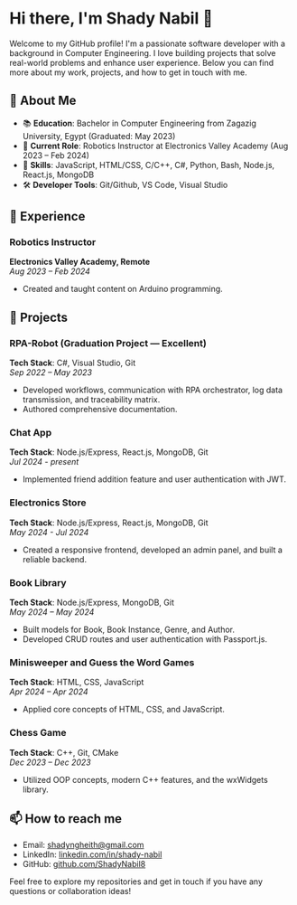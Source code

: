 # Hi there, I'm Shady Nabil 👋

Welcome to my GitHub profile! I'm a passionate software developer with a background in Computer Engineering. I love building projects that solve real-world problems and enhance user experience. Below you can find more about my work, projects, and how to get in touch with me.

## 🚀 About Me

- 📚 **Education**: Bachelor in Computer Engineering from Zagazig University, Egypt (Graduated: May 2023)
- 🏢 **Current Role**: Robotics Instructor at Electronics Valley Academy (Aug 2023 – Feb 2024)
- 🧠 **Skills**: JavaScript, HTML/CSS, C/C++, C#, Python, Bash, Node.js, React.js, MongoDB
- 🛠️ **Developer Tools**: Git/Github, VS Code, Visual Studio

## 💼 Experience

### Robotics Instructor
**Electronics Valley Academy, Remote**  
_Aug 2023 – Feb 2024_  
- Created and taught content on Arduino programming.

## 🌟 Projects

### RPA-Robot (Graduation Project — Excellent)
**Tech Stack**: C#, Visual Studio, Git  
_Sep 2022 – May 2023_  
- Developed workflows, communication with RPA orchestrator, log data transmission, and traceability matrix.
- Authored comprehensive documentation.

### Chat App
**Tech Stack**: Node.js/Express, React.js, MongoDB, Git  
_Jul 2024 - present_  
- Implemented friend addition feature and user authentication with JWT.

### Electronics Store
**Tech Stack**: Node.js/Express, React.js, MongoDB, Git  
_May 2024 - Jul 2024_  
- Created a responsive frontend, developed an admin panel, and built a reliable backend.

### Book Library
**Tech Stack**: Node.js/Express, MongoDB, Git  
_May 2024 – May 2024_  
- Built models for Book, Book Instance, Genre, and Author.
- Developed CRUD routes and user authentication with Passport.js.

### Minisweeper and Guess the Word Games
**Tech Stack**: HTML, CSS, JavaScript  
_Apr 2024 – Apr 2024_  
- Applied core concepts of HTML, CSS, and JavaScript.

### Chess Game
**Tech Stack**: C++, Git, CMake  
_Dec 2023 – Dec 2023_  
- Utilized OOP concepts, modern C++ features, and the wxWidgets library.

## 📫 How to reach me

- Email: [shadyngheith@gmail.com](mailto:shadyngheith@gmail.com)
- LinkedIn: [linkedin.com/in/shady-nabil](https://www.linkedin.com/in/shady-nabil-6823b323a/)
- GitHub: [github.com/ShadyNabil8](https://github.com/ShadyNabil8)

Feel free to explore my repositories and get in touch if you have any questions or collaboration ideas!

<!--
**ShadyNabil8/ShadyNabil8** is a ✨ _special_ ✨ repository because its `README.md` (this file) appears on your GitHub profile.

Here are some ideas to get you started:

- 🔭 I’m currently working on ...
- 🌱 I’m currently learning ...
- 👯 I’m looking to collaborate on ...
- 🤔 I’m looking for help with ...
- 💬 Ask me about ...
- 📫 How to reach me: ...
- 😄 Pronouns: ...
- ⚡ Fun fact: ...
-->
